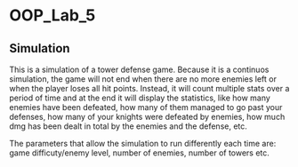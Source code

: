 # OOP_Lab_5
## Simulation
This is a simulation of a tower defense game.
Because it is a continuos simulation, the game will not end when there are no more enemies left or when the player loses all hit points.
Instead, it will count multiple stats over a period of time and at the end it will display the statistics, like how many enemies have been defeated, how many of them managed to go past your defenses, how many of your knights were defeated by enemies, how much dmg has been dealt in total by the enemies and the defense, etc.

The parameters that allow the simulation to run differently each time are: game difficuty/enemy level, number of enemies, number of towers etc. 